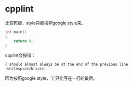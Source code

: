 # cpplint

比较死板，style只能按照google style来。

```c
int main()
{
    return 0;
}
```

cpplint会报错：

`{ should almost always be at the end of the previous line [whitespace/braces]`

因为按照google style，\`{\`只能写在一行的最后。
